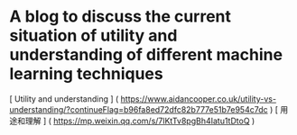 # A blog to discuss the current situation of utility and understanding of different machine learning techniques
[ Utility and understanding ] ( https://www.aidancooper.co.uk/utility-vs-understanding/?continueFlag=b96fa8ed72dfc82b777e51b7e954c7dc )
[ 用途和理解 ] ( https://mp.weixin.qq.com/s/7lKtTv8pgBh4Iatu1tDtoQ )
